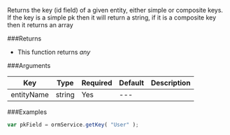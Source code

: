 Returns the key (id field) of a given entity, either simple or composite keys. If the key is a simple pk then it will return a string, if it is a composite key then it returns an array


###Returns

* This function returns *any*


###Arguments

| Key | Type | Required | Default | Description |
| --- | --- | --- | --- | --- |
| entityName | string | Yes | --- |  |

###Examples

```javascript
var pkField = ormService.getKey( "User" );
```

